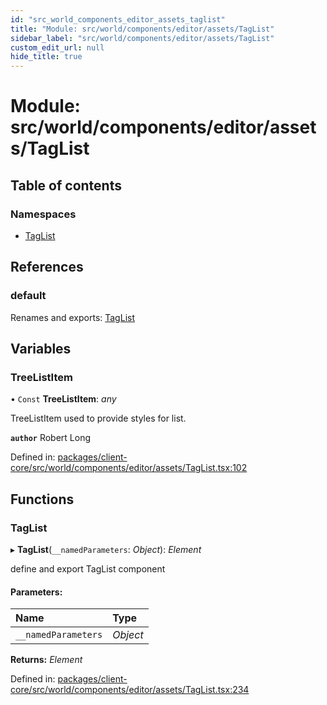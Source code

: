```yaml
---
id: "src_world_components_editor_assets_taglist"
title: "Module: src/world/components/editor/assets/TagList"
sidebar_label: "src/world/components/editor/assets/TagList"
custom_edit_url: null
hide_title: true
---
```


# Module: src/world/components/editor/assets/TagList

## Table of contents

### Namespaces

- [TagList](src_world_components_editor_assets_taglist.taglist.md)

## References

### default

Renames and exports: [TagList](src_world_components_editor_assets_taglist.md#taglist)

## Variables

### TreeListItem

• `Const` **TreeListItem**: *any*

TreeListItem used to provide styles for list.

**`author`** Robert Long

Defined in: [packages/client-core/src/world/components/editor/assets/TagList.tsx:102](https://github.com/xr3ngine/xr3ngine/blob/65dfcf39a/packages/client-core/src/world/components/editor/assets/TagList.tsx#L102)

## Functions

### TagList

▸ **TagList**(`__namedParameters`: *Object*): *Element*

define and export TagList component

#### Parameters:

Name | Type |
:------ | :------ |
`__namedParameters` | *Object* |

**Returns:** *Element*

Defined in: [packages/client-core/src/world/components/editor/assets/TagList.tsx:234](https://github.com/xr3ngine/xr3ngine/blob/65dfcf39a/packages/client-core/src/world/components/editor/assets/TagList.tsx#L234)
